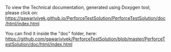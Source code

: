 To view the Technical documentation, generated using Doxygen tool, please click on:
https://gawarivivek.github.io/PerforceTestSolution/PerforceTestSolution/doc/html/index.html

You can find it inside the "doc" folder, here:
https://github.com/gawarivivek/PerforceTestSolution/blob/master/PerforceTestSolution/doc/html/index.html




